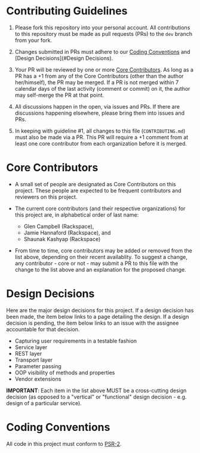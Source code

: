 # Contributing Guidelines

1. Please fork this repository into your personal account. All contributions to this repository must be made as pull requests (PRs) to the `dev` branch from your fork.

1. Changes submitted in PRs must adhere to our [Coding Conventions](#Coding_Conventions) and [Design Decisions](#Design Decisions).

1. Your PR will be reviewed by one or more [Core Contributors](#Core_Contributors). As long as a PR has a +1 from any of the Core Contributors (other than the author her/himself), the PR may be merged. If a PR is not merged within 7 calendar days of the last activity (comment or commit) on it, the author may self-merge the PR at that point.

1. All discussions happen in the open, via issues and PRs. If there are discussions happening elsewhere, please bring them into issues and PRs.

1. In keeping with guideline #1, all changes to this file (`CONTRIBUTING.md`) must also be made via a PR. This PR will require a +1 comment from at least one core contributor from each organization before it is merged.

# Core Contributors

* A small set of people are designated as Core Contributors on this project. These people are expected to be frequent contributors and reviewers on this project.

* The current core contributors (and their respective organizations) for this project are, in alphabetical order of last name:
   * Glen Campbell (Rackspace), 
   * Jamie Hannaford (Rackspace), and 
   * Shaunak Kashyap (Rackspace)

* From time to time, core contributors may be added or removed from the list above, depending on their recent availablity. To suggest a change, any contributor - core or not - may submit a PR to this file with the change to the list above and an explanation for the proposed change.

# Design Decisions

Here are the major design decisions for this project. If a design decision has been made, the item below links to a page detailing the design. If a design decision is pending, the item below links to an issue with the assignee accountable for that decision.

* Capturing user requirements in a testable fashion
* Service layer
* REST layer
* Transport layer
* Parameter passing
* OOP visibility of methods and properties
* Vendor extensions

**IMPORTANT**: Each item in the list above MUST be a cross-cutting design decision (as opposed to a "vertical" or "functional" design decision - e.g. design of a particular service).

# Coding Conventions

All code in this project must conform to [PSR-2](http://www.php-fig.org/psr/psr-2/).
